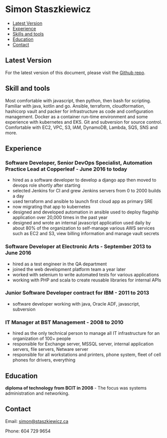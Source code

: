 Simon Staszkiewicz
===

- [Latest Version](#)
- [Experience](#experience)
- [Skills and tools](#skills-and-tools)
- [Education](#education)
- [Contact](#contact)

## Latest Version

For the latest version of this document, please visit the [Github repo](https://github.com/Stasmo/resume).

## Skill and tools

Most comfortable with javascript, then python, then bash for scripting.
Familiar with java, kotlin and go.
Ansible, terraform, cloudformation, hashicorp vault and packer for infrastructure as code and configuration management.
Docker as a container run-time environment and some experience with kubernetes and EKS.
Git and subversion for source control.
Comfortable with EC2, VPC, S3, IAM, DynamoDB, Lambda, SQS, SNS and more.

## Experience

### Software Developer, Senior DevOps Specialist, Automation Practice Lead at Copperleaf - June 2016 to today

- hired as a software developer to develop a django app then moved to devops role shortly after starting
- selected Jenkins for CI and grew Jenkins servers from 0 to 2000 builds a day
- used terraform and ansible to launch first cloud app as primary SRE
- now migrating that app to kubernetes
- designed and developed automation in ansible used to deploy flagship application over 20,000 times in the past year
- designed and wrote an internal javascript application used daily by about 80% of the organization to self-manage
  various AWS services such as EC2 and S3, view billing information and manage vault secrets

### Software Developer at Electronic Arts - September 2013 to June 2016

- hired as a test engineer in the QA department
- joined the web development platform team a year later
- worked with selenium to write automated tests for various applications
- working with PHP and scala to create reusable libraries for internal APIs

### Junior Software Developer contract for IBM - 2011 to 2013

- software developer working with java, Oracle ADF, javascript, subversion

### IT Manager at BST Management - 2008 to 2010

- hired as the only technical person to manage all IT infrastructure for an organization of 100+ people
- responsible for Exchange server, MSSQL server, internal application servers, file servers, Netware server
- responsible for all workstations and printers, phone system, fleet of cell phones for drivers, everything

## Education

**diploma of technology from BCIT in 2008** - The focus was systems administration and networking.

## Contact

Email: simon@staszkiewicz.ca

Phone: 604 729 9654
